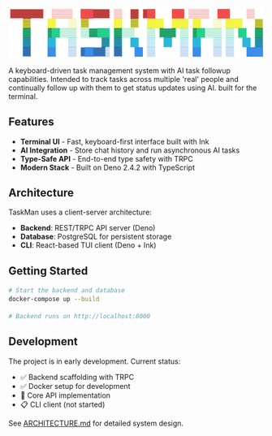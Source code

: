 ![alt text](logo.png)

A keyboard-driven task management system with AI task followup capabilities.
Intended to track tasks across multiple 'real' people and continually follow up
with them to get status updates using AI. built for the terminal.

## Features

- **Terminal UI** - Fast, keyboard-first interface built with Ink
- **AI Integration** - Store chat history and run asynchronous AI tasks
- **Type-Safe API** - End-to-end type safety with TRPC
- **Modern Stack** - Built on Deno 2.4.2 with TypeScript

## Architecture

TaskMan uses a client-server architecture:

- **Backend**: REST/TRPC API server (Deno)
- **Database**: PostgreSQL for persistent storage
- **CLI**: React-based TUI client (Deno + Ink)

## Getting Started

```bash
# Start the backend and database
docker-compose up --build

# Backend runs on http://localhost:8000
```

## Development

The project is in early development. Current status:

- ✅ Backend scaffolding with TRPC
- ✅ Docker setup for development
- 🚧 Core API implementation
- 📋 CLI client (not started)

See [ARCHITECTURE.md](ARCHITECTURE.md) for detailed system design.
